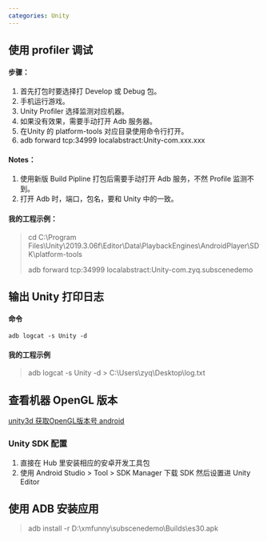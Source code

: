 ```yaml
---
categories: Unity
---
```




## 使用 profiler 调试



#### 步骤：

1. 首先打包时要选择打 Develop 或 Debug 包。
2. 手机运行游戏。
3. Unity Profiler 选择监测对应机器。
4. 如果没有效果，需要手动打开 Adb 服务器。
5. 在Unity 的 platform-tools 对应目录使用命令行打开。
6. adb forward tcp:34999 localabstract:Unity-com.xxx.xxx

#### Notes：

1. 使用新版 Build Pipline 打包后需要手动打开 Adb 服务，不然 Profile 监测不到。
2. 打开 Adb 时，端口，包名，要和 Unity 中的一致。

#### 我的工程示例：

> cd C:\Program Files\Unity\2019.3.06f\Editor\Data\PlaybackEngines\AndroidPlayer\SDK\platform-tools
>
> adb forward tcp:34999 localabstract:Unity-com.zyq.subscenedemo



## 输出 Unity 打印日志



#### 命令

`adb logcat -s Unity -d`



#### 我的工程示例

> adb logcat -s Unity -d > C:\Users\zyq\Desktop\log.txt



## 查看机器 OpenGL 版本

[unity3d 获取OpenGL版本号 android](https://blog.csdn.net/qqo_aa/article/details/95215532)



### Unity SDK 配置

1. 直接在 Hub 里安装相应的安卓开发工具包
2. 使用 Android Studio > Tool > SDK Manager 下载 SDK 然后设置进 Unity Editor



## 使用 ADB 安装应用

>  adb install -r D:\xmfunny\subscenedemo\Builds\es30.apk

